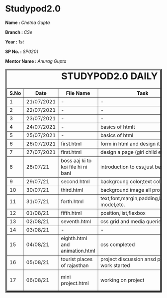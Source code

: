 # Studypod2.0
<body>
     <div>
    <p><b>Name : </b><i>Chetna Gupta</i></p>
    <p><b>Branch : </b><i>CSe</i></p>
    <p><b>Year : </b><i>1st</i></p>
    <p><b>SP No. : </b><i>SP0201</i></p>
    <p><b>Mentor Name : </b><i>Anurag Gupta</i></p>
</div>
    <div>
    <table border="5">
        <caption style="font-size: 30px;"><b>STUDYPOD2.0 DAILY REPORT</b> </caption>
        <thead>
                <th width="350">S.No</th>
                <th width="350">Date</th>
                <th width="350">File Name</th>
                <th width="350">Task</th>
                <th width="350">Difficulty</th>
         <th width="350">Solution</th>
            </thead>
            <tbody>
                  <tr>
                    <td>1</td>
                    <td>21/07/2021</td>
                    <td>-</td>
                    <td>-</td>
                    <td>-</td>
                    <td>-</td>
                </tr>
          <tr>
                   <td>2</td>
                    <td>22/07/2021</td>
                    <td>-</td>
                    <td>-</td>
                    <td>-</td>
                    <td>-</td>
                </tr>
          <tr>
                   <td>3</td>
                    <td>23/07/2021</td>
                    <td>-</td>
                    <td>-</td>
                    <td>-</td>
                    <td>-</td>
                </tr>
          <tr>
                   <td>4</td>
                    <td>24/07/2021</td>
                    <td>-</td>
                    <td>basics of htmlt</td>
                    <td>-</td>
                    <td>-</td>
                </tr>
          <tr>
                   <td>5</td>
                    <td>25/07/2021</td>
                    <td>-</td>
                    <td>basics of html</td>
                    <td>-</td>
                    <td>-</td>
                </tr>
          <tr>
                    <td>6</td>
                    <td>26/07/2021</td>
                    <td>first.html</td>
                    <td>form in html and design it</td>
                    <td>NO</td>
                    <td>-</td>
                </tr>
                <tr>
                    <td>7</td>
                    <td>27/07/2021</td>
                    <td>first.html</td>
                     <td>design a page (girl child education)</td>
                    <td>NO</td>
                    <td>-</td>
         </tr>
     <tr>
          <td>8</td>
          <td>28/07/21</td>
          <td>boss aaj ki to koi file hi ni bani </td>
          <td>introduction to css,just beginning</td>
          <td>No</td>
          <td>-</td>
          <tr/>  
                  <tr>
                      <td>9</td>
                      <td>29/07/21</td>
                      <td>second.html</td>
                      <td>backgroung color;text color;styling</td>
                      <td>no</td>
                       <td>-</td>
                 </tr>
                 <tr>
                      <td>10</td>
                      <td>30/07/21</td>
                      <td>third.html</td>
                      <td>background image all properties</td>
                      <td>no</td>
                      <td>-</td>
                      <tr>
                           <td>11</td>
                            <td>31/07/21</td>
                            <td>forth.html</td>
                            <td>text,font,margin,padding,border,box model,etc.</td>
                            <td>no</td>
                            <td>-</td>
                       </r>
                           <tr>
                              <td>12</td>
<td>01/08/21</td>
<td>fifth.html</td>
<td>position,list,flexbox</td>
<td>no</td>
<td>-</td>
</tr>
                                 <tr>
<td>13</td>
<td>02/08/21</td>
<td>seventh.html</td>
<td>css grid and media queries</td>
<td>no</td>
<td>-</td>
</tr>
                                 <tr>
<td>14</td>
<td>03/08/21</td>
<td>-</td>
<td>-</td>
<td>-</td>
<td>-</td>
</tr>
                                 <tr>
<td>15</td>
<td>04/08/21</td>
<td>eighth.html  and animation.html</td>
<td>css completed</td>
<td>no</td>
<td>-</td>
</tr>
          <tr>
              <td>16</td>
              <td>05/08/21</td>
              <td>tourist places of rajasthan</td>
              <td>project discussion ansd project work started</td>
              <td>no</td>
              <td>-</td>
          </tr>
          <tr>
              <td>17</td>
              <td>06/08/21</td>
              <td>mini project.html</td>
              <td>working on project</td>
              <td>background  image fixing</td>
              <td>teammates solved that problem</td>
          </tr>
                       
                       
                       
                       

                       
           
</tbody>
